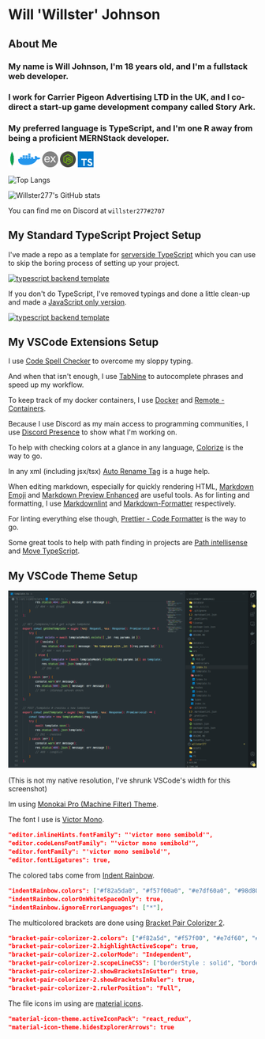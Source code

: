 # Will 'Willster' Johnson

## About Me

### My name is Will Johnson, I'm 18 years old, and I'm a fullstack web developer.

### I work for Carrier Pigeon Advertising LTD in the UK, and I co-direct a start-up game development company called Story Ark.

### My preferred language is TypeScript, and I'm one R away from being a proficient MERNStack developer.

<img height="32" width="16" src="assets/mongo.png" /> <img height="32" width="45" src="assets/docker.png" /> <img height="32" width="32" src="assets/express.png" /> <img height="32" width="32" src="assets/node.png" /> <img height="32" width="32" src="assets/typescript.png" />

![Top Langs](https://github-readme-stats.vercel.app/api/top-langs/?username=willster277&theme=react&layout=compact)

![Willster277's GitHub stats](https://github-readme-stats.vercel.app/api?username=willster277&count_private=true&show_icons=true&theme=react&hide=stars,prs)

You can find me on Discord at `willster277#2707`

## My Standard TypeScript Project Setup

I've made a repo as a template for [serverside TypeScript](./TS) which you can use to skip the boring process of setting up your project.

[![typescript backend template](https://github-readme-stats.vercel.app/api/pin/?username=willster277&repo=typescript-backend-template&theme=react)](https://github.com/willster277/typescript-backend-template)

If you don't do TypeScript, I've removed typings and done a little clean-up and made a [JavaScript only version](./JS).

[![typescript backend template](https://github-readme-stats.vercel.app/api/pin/?username=willster277&repo=javascript-backend-template&theme=react)](https://github.com/willster277/javascript-backend-template)

## My VSCode Extensions Setup

I use [Code Spell Checker](https://marketplace.visualstudio.com/items?itemName=streetsidesoftware.code-spell-checker) to overcome my sloppy typing.

And when that isn't enough, I use [TabNine](https://marketplace.visualstudio.com/items?itemName=TabNine.tabnine-vscode) to autocomplete phrases and speed up my workflow.

To keep track of my docker containers, I use [Docker](https://marketplace.visualstudio.com/items?itemName=ms-azuretools.vscode-docker) and [Remote - Containers](https://marketplace.visualstudio.com/items?itemName=ms-vscode-remote.remote-containers).

Because I use Discord as my main access to programming communities, I use [Discord Presence](https://marketplace.visualstudio.com/items?itemName=icrawl.discord-vscode) to show what I'm working on.

To help with checking colors at a glance in any language, [Colorize](https://marketplace.visualstudio.com/items?itemName=kamikillerto.vscode-colorize) is the way to go.

In any xml (including jsx/tsx) [Auto Rename Tag](https://marketplace.visualstudio.com/items?itemName=formulahendry.auto-rename-tag) is a huge help.

When editing markdown, especially for quickly rendering HTML, [Markdown Emoji](https://marketplace.visualstudio.com/items?itemName=bierner.markdown-emoji) and [Markdown Preview Enhanced](https://marketplace.visualstudio.com/items?itemName=shd101wyy.markdown-preview-enhanced) are useful tools. As for linting and formatting, I use [Markdownlint](https://marketplace.visualstudio.com/items?itemName=DavidAnson.vscode-markdownlint) and [Markdown-Formatter](https://marketplace.visualstudio.com/items?itemName=mervin.markdown-formatter) respectively.

For linting everything else though, [Prettier - Code Formatter](https://marketplace.visualstudio.com/items?itemName=esbenp.prettier-vscode) is the way to go.

Some great tools to help with path finding in projects are [Path intellisense](https://marketplace.visualstudio.com/items?itemName=christian-kohler.path-intellisense) and [Move TypeScript](https://marketplace.visualstudio.com/items?itemName=stringham.move-ts).

## My VSCode Theme Setup

![My VSCode Appearance](./assets/editor.png)

(This is not my native resolution, I've shrunk VSCode's width for this screenshot)

Im using [Monokai Pro (Machine Filter) Theme](https://marketplace.visualstudio.com/items?itemName=monokai.theme-monokai-pro-vscode).

The font I use is [Victor Mono](https://rubjo.github.io/victor-mono/).

```json
"editor.inlineHints.fontFamily": "'victor mono semibold'",
"editor.codeLensFontFamily": "'victor mono semibold'",
"editor.fontFamily": "'victor mono semibold'",
"editor.fontLigatures": true,
```

The colored tabs come from [Indent Rainbow](https://marketplace.visualstudio.com/items?itemName=oderwat.indent-rainbow).

```json
"indentRainbow.colors": ["#f82a5da0", "#f57f00a0", "#e7df60a0", "#98d800a0", "#5ccaefa0", "#a57fffa0"],
"indentRainbow.colorOnWhiteSpaceOnly": true,
"indentRainbow.ignoreErrorLanguages": ["*"],
```

The multicolored brackets are done using [Bracket Pair Colorizer 2](https://marketplace.visualstudio.com/items?itemName=CoenraadS.bracket-pair-colorizer-2).

```json
"bracket-pair-colorizer-2.colors": ["#f82a5d", "#f57f00", "#e7df60", "#98d800", "#5ccaef", "#a57fff"],
"bracket-pair-colorizer-2.highlightActiveScope": true,
"bracket-pair-colorizer-2.colorMode": "Independent",
"bracket-pair-colorizer-2.scopeLineCSS": ["borderStyle : solid", "borderWidth : 2px", "borderColor : #fff", "opacity: 0.5"],
"bracket-pair-colorizer-2.showBracketsInGutter": true,
"bracket-pair-colorizer-2.showBracketsInRuler": true,
"bracket-pair-colorizer-2.rulerPosition": "Full",
```

The file icons im using are [material icons](https://marketplace.visualstudio.com/items?itemName=PKief.material-icon-theme).

```json
"material-icon-theme.activeIconPack": "react_redux",
"material-icon-theme.hidesExplorerArrows": true
```
